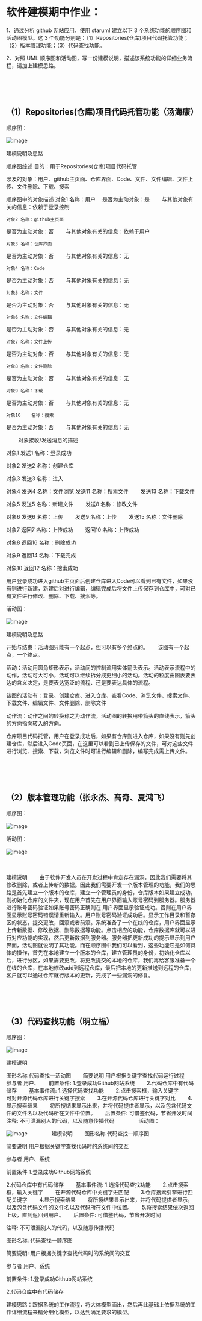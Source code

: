 # 软件建模期中作业：
1、通过分析 github 网站应用，使用 staruml 建立以下 3 个系统功能的顺序图和活动图模型。这 3 个功能分别是：（1）Repositories(仓库)项目代码托管功能；（2）版本管理功能；（3）代码查找功能。　　

2、对照 UML 顺序图和活动图，写一份建模说明，描述该系统功能的详细业务流程，请加上建模思路。　　
　　
  
　　
  
　　
  

## （1）Repositories(仓库)项目代码托管功能（汤海康）
顺序图：　　

![image](https://github.com/Th84-rex/tanghaikang20182123030.github.io/blob/gh-pages/%E5%9B%BE%E5%83%8F/Repositories(%E4%BB%93%E5%BA%93)%E9%A1%B9%E7%9B%AE%E4%BB%A3%E7%A0%81%E6%89%98%E7%AE%A1%E5%8A%9F%E8%83%BD%E9%A1%BA%E5%BA%8F%E5%9B%BE.png)　　

建模说明及思路　　

顺序图综述	目的：用于Repositories(仓库)项目代码托管　　

涉及的对象：用户、github主页面、仓库界面、Code、文件、文件编辑、文件上传、文件删除、下载、搜索　　

顺序图中的对象描述	对象1	名称：用户　
是否为主动对象：是　　
与其他对象有关的信息：依赖于登录控制　　

	对象2	名称：github主页面　　 
是否为主动对象：否　　
与其他对象有关的信息：依赖于用户　　

	对象3	名称：仓库界面　　
是否为主动对象：否　　
与其他对象有关的信息：无　　

	对象4	名称：Code　　  
是否为主动对象：否　　
与其他对象有关的信息：无　　

	对象5	名称：文件　　  
是否为主动对象：否　　
与其他对象有关的信息：无　　

	对象6	名称：文件编辑　　
是否为主动对象：否　　
与其他对象有关的信息：无　　

	对象7	名称：文件上传　　
是否为主动对象：否　　
与其他对象有关的信息：无　　

	对象8	名称：文件删除　　
是否为主动对象：否　　
与其他对象有关的信息：无　　

	对象9	名称：下载　　
是否为主动对象：否　　
与其他对象有关的信息：无　　

	对象10	名称：搜索　　
是否为主动对象：否　　
与其他对象有关的信息：无　　

　　
对象接收/发送消息的描述　　

对象1	发送1	名称：登录成功　　

对象2	发送2	名称：创建仓库　　

对象3	发送3	名称：进入　　

对象4	发送4	名称：文件浏览
		发送11	名称：搜索文件　　
		发送13	名称：下载文件　　
    
对象5	发送5	名称：新建文件　　
		发送8	名称：修改文件　　
    
对象6	发送6	名称：上传　　
		发送9	名称：上传　　
		发送15	名称：文件删除　　
    
对象7	返回7	名称：上传成功　　
		返回10	名称：上传成功　　
    
对象8	返回16	名称：删除成功　　

对象9	返回14	名称：下载完成　　

对象10	返回12	名称：搜索成功　　

用户登录成功进入github主页面后创建仓库进入Code可以看到已有文件，如果没有则进行新建，新建后对进行编辑，编辑完成后将文件上传保存到仓库中，可对已有文件进行修改、删除、下载、搜索等。　　

活动图：　　

![image](https://github.com/Th84-rex/tanghaikang20182123030.github.io/blob/gh-pages/%E5%9B%BE%E5%83%8F/Repositories(%E4%BB%93%E5%BA%93)%E9%A1%B9%E7%9B%AE%E4%BB%A3%E7%A0%81%E6%89%98%E7%AE%A1%E5%8A%9F%E8%83%BD%E6%B4%BB%E5%8A%A8%E5%9B%BE.png)　　



建模说明及思路　　

开始与结束：活动图只能有一个起点，但可以有多个终点的。　　
该图有一个起点，一个终点。　　

活动：活动用圆角矩形表示，活动间的控制流用实体箭头表示。活动表示流程中的动作，活动可大可小，活动可以继续拆分成更细小的活动。活动的粒度由图表要表达的含义决定，是要表达宽泛的流程、还是要表达具体的流程。　　

该图的活动有：登录、创建仓库、进入仓库、查看Code、浏览文件、搜索文件、下载文件、编辑文件、文件删除、删除文件　　　

动作流：动作之间的转换称之为动作流，活动图的转换用带箭头的直线表示，箭头的方向指向转入的方向。　　

仓库项目代码托管，用户在登录成功后，如果有仓库则进入仓库，如果没有则先创建仓库，然后进入Code页面，在这里可以看到已上传保存的文件，可对这些文件进行浏览、搜索、下载，浏览文件时可进行编辑和删除，编写完成需上传文件。　　

　　
  
　　
## （2）版本管理功能（张永杰、高奇、夏鸿飞）　　
顺序图：　　

![image](https://github.com/Th84-rex/tanghaikang20182123030.github.io/blob/gh-pages/%E5%9B%BE%E5%83%8F/%E7%89%88%E6%9C%AC%E7%AE%A1%E7%90%86%E5%8A%9F%E8%83%BD%E9%A1%BA%E5%BA%8F%E5%9B%BE.png)　　

活动图：　　

![image](https://github.com/Th84-rex/tanghaikang20182123030.github.io/blob/gh-pages/%E5%9B%BE%E5%83%8F/%E7%89%88%E6%9C%AC%E7%AE%A1%E7%90%86%E5%8A%9F%E8%83%BD%E6%B4%BB%E5%8A%A8%E5%9B%BE.png)　　　

　　
  
建模说明　　
由于软件开发人员在开发过程中肯定存在漏洞，因此我们需要将其修改删除，或者上传新的数据。因此我们需要开发一个版本管理的功能，我们的思路是首先建立一个版本的仓库，建立一个管理员的身份，仓库版本如果建立成功，则初始化仓库的文件夹，现在用户首先在用户界面输入账号密码到服务器。服务器进行账号密码验证如果账号密码正确则在 用户界面显示验证成功。否则在用户界面显示账号密码错误请重新输入。用户账号密码验证成功后。显示工作目录和暂存区的状态，提交更改，回滚或者前滚。系统准备了一个在线的仓库，用户界面显示上传新数据、修改数据、删除数据等功能。点击相应的功能，仓库数据库就可以进行对应功能的实现，然后更新数据到服务器。服务器把更新成功的提示显示到用户界面，活动图就说明了其功能。而在顺序图中我们可以看到，这些功能它是如何具体的操作，首先在本地建立一个版本的仓库，建立管理员的身份，初始化仓库以后，进行分区，如果需要更改，将更改提交的本地的仓库，我们再给客服准备一个在线的仓库，在本地修改add到远程仓库，最后把本地的更新推送到远程的仓库，客户就可以通过仓库就行版本的更新，完成了一些漏洞的修复。　　
　　
  
　　
  
　　
　　
　　
　　
## （3）代码查找功能（明立榀）　　
顺序图：　　

![image](https://github.com/Th84-rex/tanghaikang20182123030.github.io/blob/gh-pages/%E5%9B%BE%E5%83%8F/%E4%BB%A3%E7%A0%81%E6%9F%A5%E6%89%BE%E5%8A%9F%E8%83%BD%E9%A1%BA%E5%BA%8F%E5%9B%BE.png)　　

建模说明　　　
　　
  
图形名称	代码查找—活动图　　
简要说明	用户根据关键字查找代码运行过程　　
参与者	用户、　　
前置条件:	1.登录成功Github网站系统　　
2.代码仓库中有代码储存　　
基本事件流:	1.选择代码查找功能　　
	2.点击搜索框，输入关键字　　
	可对开源代码仓库进行关键字搜索　　
	3.在开源代码仓库进行关键字对比　　
	4.显示搜索结果　　
	将所搜结果显示出来，并将代码提供者显示，以及包含代码文件的文件名以及代码所在文件中位置。　　
后置条件:	可借鉴代码，节省开发时间　　
注释:	不可泄漏别人的代码，以及随意传播代码　　
　　
活动图：　　

![image](https://github.com/Th84-rex/tanghaikang20182123030.github.io/blob/gh-pages/%E5%9B%BE%E5%83%8F/%E4%BB%A3%E7%A0%81%E6%9F%A5%E6%89%BE%E5%8A%9F%E8%83%BD%E6%B4%BB%E5%8A%A8%E5%9B%BE.png)　　
　　
建模说明　　
图形名称	代码查找—顺序图　　

简要说明	用户根据关键字查找代码时的系统间的交互　　

参与者	用户、系统　　

前置条件	1.登录成功Github网站系统　　

2.代码仓库中有代码储存　　
基本事件流:	1.选择代码查找功能　　
	2.点击搜索框，输入关键字　　
	在开源代码仓库中关键字进匹配　　
	3.仓库搜索引擎进行匹配关键字　　
	4.显示搜索结果　　
	将所搜结果显示出来，并将代码提供者显示，以及包含代码文件的文件名以及代码所在文件中位置。　　
	5.将搜索结果依次返回上级，直到返回到用户。　　
后置条件:	可借鉴代码，节省开发时间　　

注释:	不可泄漏别人的代码，以及随意传播代码　　

图形名称:	代码查找—顺序图　　

简要说明:	用户根据关键字查找代码时的系统间的交互　　

参与者	用户、系统　　

前置条件:	1.登录成功Github网站系统　　

2.代码仓库中有代码储存　　

建模思路：跟据系统的工作流程，将大体模型画出，然后再此基础上依据系统的工作详细流程来精分细化模型，以达到满足要求的模型。　　

